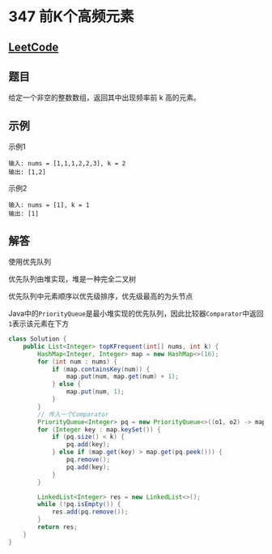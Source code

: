 # 347 前K个高频元素

## [LeetCode](https://leetcode-cn.com/problems/top-k-frequent-elements/)

## 题目

给定一个非空的整数数组，返回其中出现频率前 k 高的元素。

## 示例

示例1

```text
输入: nums = [1,1,1,2,2,3], k = 2
输出: [1,2]
```

示例2

```text
输入: nums = [1], k = 1
输出: [1]
```

## 解答

使用优先队列

优先队列由堆实现，堆是一种完全二叉树

优先队列中元素顺序以优先级排序，优先级最高的为头节点

Java中的`PriorityQueue`是最小堆实现的优先队列，因此比较器`Comparator`中返回`1`表示该元素在下方


```java
class Solution {
    public List<Integer> topKFrequent(int[] nums, int k) {
        HashMap<Integer, Integer> map = new HashMap<>(16);
        for (int num : nums) {
            if (map.containsKey(num)) {
                map.put(num, map.get(num) + 1);
            } else {
                map.put(num, 1);
            }
        }
        // 传入一个Comparator
        PriorityQueue<Integer> pq = new PriorityQueue<>((o1, o2) -> map.get(o1) - map.get(o2));
        for (Integer key : map.keySet()) {
            if (pq.size() < k) {
                pq.add(key);
            } else if (map.get(key) > map.get(pq.peek())) {
                pq.remove();
                pq.add(key);
            }
        }

        LinkedList<Integer> res = new LinkedList<>();
        while (!pq.isEmpty()) {
            res.add(pq.remove());
        }
        return res;
    }
}
```
